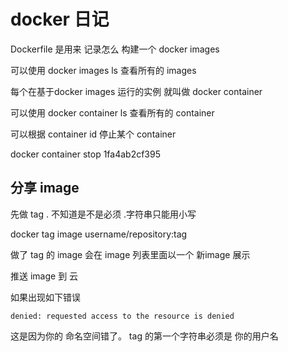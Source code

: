 # docker 日记

Dockerfile 是用来 记录怎么 构建一个  docker images

可以使用  docker images ls 查看所有的 images

每个在基于docker images 运行的实例 就叫做 docker container

可以使用 docker container ls 查看所有的 container

可以根据 container id 停止某个 container 

docker container stop 1fa4ab2cf395


## 分享 image

先做 tag . 不知道是不是必须 .字符串只能用小写 

docker tag image username/repository:tag 

做了 tag 的 image 会在 image 列表里面以一个 新image 展示

推送 image 到 云


如果出现如下错误
```
denied: requested access to the resource is denied
```

这是因为你的 命名空间错了。 tag 的第一个字符串必须是 你的用户名


